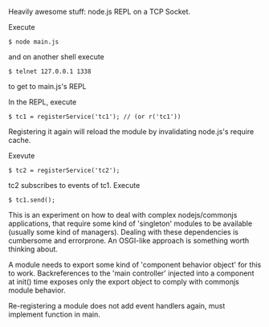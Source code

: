 Heavily awesome stuff: node.js REPL on a TCP Socket. 

Execute

    $ node main.js 

and on another shell execute 

    $ telnet 127.0.0.1 1338 

to get to main.js's REPL

In the REPL, execute 

    $ tc1 = registerService('tc1'); // (or r('tc1'))

Registering it again will reload the module by invalidating node.js's require cache. 

Exevute 

    $ tc2 = registerService('tc2');

tc2 subscribes to events of tc1. Execute 

    $ tc1.send();

This is an experiment on how to deal with complex nodejs/commonjs applications, that require 
some kind of 'singleton' modules to be available (usually some kind of managers). Dealing with 
these dependencies is cumbersome and errorprone. An OSGI-like approach is something worth 
thinking about. 

A module needs to export some kind of 'component behavior object' for this to work. Backreferences 
to the 'main controller' injected into a component at init() time exposes only the export object to 
comply with commonjs module behavior. 

Re-registering a module does not add event handlers again, must implement function in main. 